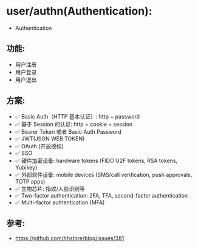 # user/authn(Authentication):

- Authentication

## 功能:

- 用户注册
- 用户登录
- 用户退出

## 方案:

- ✅ Basic Auth（HTTP 基本认证）: http + password
- ✅ 基于 Session 的认证: http + cookie + session
- ✅ Bearer Token 或者 Basic Auth Password
- ✅ JWT(JSON WEB TOKEN)
- ✅ OAuth (开放授权)
- ✅ SSO
- ✅ 硬件加密设备: hardware tokens (FIDO U2F tokens, RSA tokens, Yubikey)
- ✅ 外部软件设备: mobile devices (SMS/call verification, push approvals, TOTP apps)
- ✅ 生物芯片: 指纹/人脸识别等
- ✅ Two-factor authentication: 2FA, TFA, second-factor authentication
- ✅ Multi-factor authentication (MFA)


## 参考:

- https://github.com/hhstore/blog/issues/381
